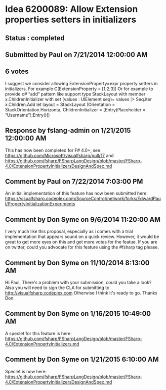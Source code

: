 # Idea 6200089: Allow Extension properties setters in initializers #

## Status : completed

## Submitted by Paul on 7/21/2014 12:00:00 AM

## 6 votes

I suggest we consider allowing ExtensionProperty=expr property setters in initializers.
For example
C(ExtensionProperty = [1;2;3])
Or for example to provide c# “add” pattern like support
type StackLayout with
member x.ChildrenInitializer with set (values : UIElement seq)=
values |> Seq.iter x.Children.Add
let layout = StackLayout (Orientation = StackOrientation.Horizonta,
ChildrenInitializer = [Entry(Placeholder = “Username”);Entry()])

## Response by fslang-admin on 1/21/2015 12:00:00 AM

This has now been completed for F# 4.0+, see https://github.com/Microsoft/visualfsharp/pull/17 and https://github.com/fsharp/FSharpLangDesign/blob/master/FSharp-4.0/ExtensionPropertyInitializersDesignAndSpec.md


## Comment by Paul on 7/22/2014 7:03:00 PM

An initial implementation of this feature has now been submitted here:
https://visualfsharp.codeplex.com/SourceControl/network/forks/EdwardPaul/PropertyInitializationExperiments

## Comment by Don Syme on 9/6/2014 11:20:00 AM

I very much like this proposal, especially as i comes with a trial implementation that appears sound on a quick review.
However, it would be great to get more eyes on this and get more votes for the featue. If you are on twitter, could you advocate for this feature using the #fsharp tag please.

## Comment by Don Syme on 11/10/2014 8:13:00 AM

Hi Paul,
There's a problem with your submission, could you take a look? Also you will need to sign the CLA for submitting to http://visualfsharp.codeplex.com
Otherwise I think it's ready to go.
Thanks
Don

## Comment by Don Syme on 1/16/2015 10:49:00 AM

A speclet for this feature is here: https://github.com/fsharp/FSharpLangDesign/blob/master/FSharp-4.0/ExtensionPropertyInitializers.md

## Comment by Don Syme on 1/21/2015 6:10:00 AM

Speclet is now here: https://github.com/fsharp/FSharpLangDesign/blob/master/FSharp-4.0/ExtensionPropertyInitializersDesignAndSpec.md
